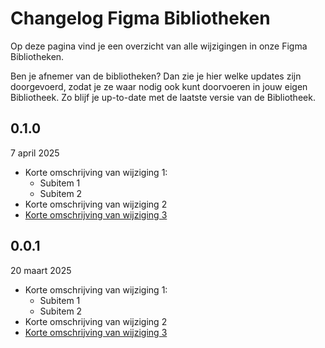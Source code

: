 # Changelog Figma Bibliotheken

Op deze pagina vind je een overzicht van alle wijzigingen in onze Figma Bibliotheken.

Ben je afnemer van de bibliotheken? Dan zie je hier welke updates zijn doorgevoerd, zodat je ze waar nodig ook kunt doorvoeren in jouw eigen Bibliotheek. Zo blijf je up-to-date met de laatste versie van de Bibliotheek.

## 0.1.0
7 april 2025

- Korte omschrijving van wijziging 1:
  - Subitem 1
  - Subitem 2
- Korte omschrijving van wijziging 2
- [Korte omschrijving van wijziging 3](url-figma-bibliotheek)

## 0.0.1
20 maart 2025

- Korte omschrijving van wijziging 1:
  - Subitem 1
  - Subitem 2
- Korte omschrijving van wijziging 2
- [Korte omschrijving van wijziging 3](url-figma-bibliotheek)
